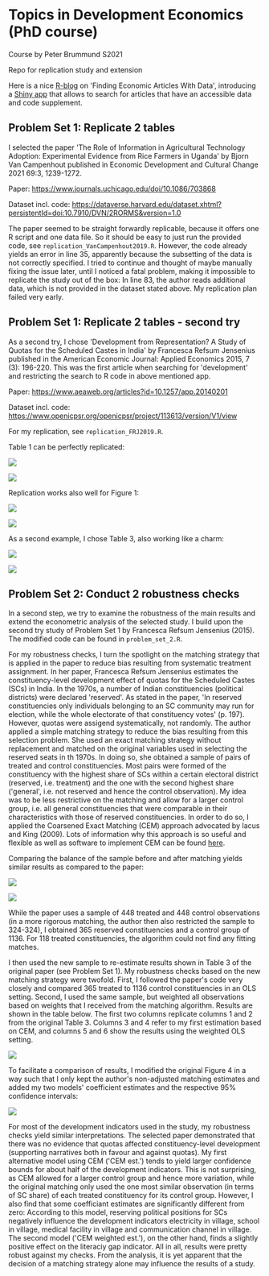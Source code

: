 # Topics in Development Economics (PhD course)

Course by Peter Brummund S2021

Repo for replication study and extension 

Here is a nice [R-blog](https://www.r-bloggers.com/2019/02/finding-economic-articles-with-data/) on 'Finding Economic Articles With Data', introducing a [Shiny app](http://econ.mathematik.uni-ulm.de:3200/ejd/) that allows to search for articles that have an accessible data and code supplement.

## Problem Set 1:  Replicate 2 tables

I selected the paper 'The Role of Information in Agricultural Technology Adoption: Experimental Evidence from Rice Farmers in Uganda' by Bjorn Van Campenhout published in Economic Development and Cultural Change 2021 69:3, 1239-1272.

Paper: https://www.journals.uchicago.edu/doi/10.1086/703868

Dataset incl. code: https://dataverse.harvard.edu/dataset.xhtml?persistentId=doi:10.7910/DVN/2RORMS&version=1.0 

The paper seemed to be straight forwardly replicable, because it offers one R script and one data file. So it should be easy to just run the provided code, see `replication_VanCampenhout2019.R`. However, the code already yields an error in line 35, apparently because the subsetting of the data is not correctly specified. I tried to continue and thought of maybe manually fixing the issue later, until I noticed a fatal problem, making it impossible to replicate the study out of the box: In line 83, the author reads additional data, which is not provided in the dataset stated above. My replication plan failed very early.  

## Problem Set 1:  Replicate 2 tables - second try

As a second try, I chose 'Development from Representation? A Study of Quotas for the Scheduled Castes in India' by Francesca Refsum Jensenius published in the American Economic Journal: Applied Economics 2015, 7 (3): 196-220. This was the first article when searching for 'development' and restricting the search to R code in above mentioned app.

Paper: https://www.aeaweb.org/articles?id=10.1257/app.20140201

Dataset incl. code: https://www.openicpsr.org/openicpsr/project/113613/version/V1/view

For my replication, see `replication_FRJ2019.R`.

Table 1 can be perfectly replicated:

![](FRJ2015_table1_orig.PNG)

![](FRJ2015_table1_rep.PNG)

Replication works also well for Figure 1:

![](FRJ2015_fig1_orig.PNG)

![](FRJ2015_fig1_rep.PNG)

As a second example, I chose Table 3, also working like a charm:

![](FRJ2015_table3_orig.PNG)

![](FRJ2015_table3_rep.PNG)


## Problem Set 2:  Conduct 2 robustness checks

In a second step, we try to examine the robustness of the main results and extend the econometric analysis of the selected study. I build upon the second try study of Problem Set 1 by Francesca Refsum Jensenius (2015). The modified code can be found in `problem_set_2.R`.

For my robustness checks, I turn the spotlight on the matching strategy that is applied in the paper to reduce bias resulting from systematic treatment assignment. In her paper, Francesca Refsum Jensenius estimates the constituency-level development effect of quotas for the Scheduled Castes (SCs) in India. In the 1970s, a number of Indian constituencies (political districts) were declared 'reserved'. As stated in the paper, 'In reserved constituencies only individuals belonging to an SC community  may  run  for  election,  while  the  whole  electorate  of  that  constituency  votes' (p. 197). However, quotas were assigend systematically, not randomly. The author applied a simple matching strategy to reduce the bias resulting from this selection problem. She used an exact matching strategy without replacement and matched on the original variables used in selecting the reserved seats in th 1970s. In doing so, she obtained a sample of pairs of treated and control constituencies. Most pairs were formed of the constituency with the highest share of SCs within a certain electoral district (reserved, i.e. treatment) and the one with the second highest share ('general', i.e. not reserved and hence the control observation). My idea was to be less restrictive on the matching and allow for a larger control group, i.e. all general constituencies that were comparable in their characteristics with those of reserved constituencies. In order to do so, I applied the Coarsened Exact Matching (CEM) approach advocated by Iacus and King (2009). Lots of information why this approach is so useful and flexible as well as software to implement CEM can be found [here](https://gking.harvard.edu/cem).

Comparing the balance of the sample before and after matching yields similar results as compared to the paper: 

![](FRJ2015_fig3_orig.PNG)

![](FRJ2015_fig3_cem.png)

While the paper uses a sample of 448 treated and 448 control observations (in a more rigorous matching, the author then also restricted the sample to 324-324), I obtained 365 reserved constituencies and a control group of 1136. For 118 treated constituencies, the algorithm could not find any fitting matches.

I then used the new sample to re-estimate results shown in Table 3 of the original paper (see Problem Set 1). My robustness checks based on the new matching strategy were twofold. First, I followed the paper's code very closely and compared 365 treated to 1136 control constituencies in an OLS setting. Second, I used the same sample, but weighted all observations based on weights that I received from the matching algorithm. Results are shown in the table below. The first two columns replicate columns 1 and 2 from the original Table 3. Columns 3 and 4 refer to my first estimation based on CEM, and columns 5 and 6 show the results using the weighted OLS setting. 

![](FRJ2015_table3_robust.PNG)

To facilitate a comparison of results, I modified the original Figure 4 in a way such that I only kept the author's non-adjusted matching estimates and added my two models' coefficient estimates and the respective 95% confidence intervals:

![](FRJ2015_fig4_cem.png)

For most of the development indicators used in the study, my robustness checks yield similar interpretations. The selected paper demonstrated that there was no evidence that quotas affected constituency-level development (supporting narratives both in favour and against quotas). My first alternative model using CEM ('CEM est.') tends to yield larger confidence bounds for about half of the development indicators. This is not surprising, as CEM allowed for a larger control group and hence more variation, while the original matching only used the one most similar observation (in terms of SC share) of each treated constituency for its control group. However, I also find that some coefficiant estimates are significantly different from zero: According to this model, reserving political positions for SCs negatively influence the development indicators electricity in village, school in village, medical facility in village and communication channel in village. The second model ('CEM weighted est.'), on the other hand, finds a slightly positive effect on the literaciy gap indicator. All in all, results were pretty robust against my checks. From the analysis, it is yet apparent that the decision of a matching strategy alone may influence the results of a study. 




